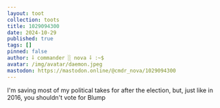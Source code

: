 ```yaml
---
layout: toot
collection: toots
title: 1029094300
date: 2024-10-29
published: true
tags: []
pinned: false
author: ⸸ commander ░ nova ⸸ :~$
avatar: /img/avatar/daemon.jpeg
mastodon: https://mastodon.online/@cmdr_nova/1029094300
---
```


I'm saving most of my political takes for after the election, but, just like in 2016, you shouldn't vote for Blump
